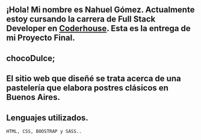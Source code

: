 ## ¡Hola! Mi nombre es Nahuel Gómez. Actualmente estoy cursando la carrera de Full Stack Developer en [Coderhouse](https://www.coderhouse.com/). Esta es la entrega de mi Proyecto Final.

## chocoDulce;

## El sitio web que diseñé se trata acerca de una pastelería que elabora postres clásicos en Buenos Aires. 

## Lenguajes utilizados.

```bash
HTML, CSS, BOOSTRAP y SASS..
```
